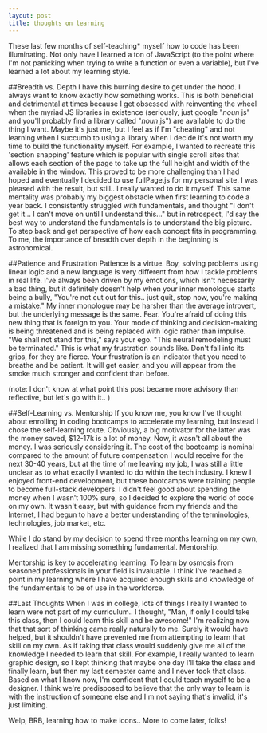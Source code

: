 ```yaml
---
layout: post
title: thoughts on learning
---
```


These last few months of self-teaching* myself how to code has been illuminating. Not only have I learned a ton of JavaScript (to the point where I'm not panicking when trying to write a function or even a variable), but I've learned a lot about my learning style.

##Breadth vs. Depth
I have this burning desire to get under the hood. I always want to know exactly how something works. This is both beneficial and detrimental at times because I get obsessed with reinventing the wheel when the myriad JS libraries in existence (seriously, just google "*noun* js" and you'll probably find a library called "*noun*.js") are available to do the thing I want. Maybe it's just me, but I feel as if I'm "cheating" and not learning when I succumb to using a library when I decide it's not worth my time to build the functionality myself. For example, I wanted to recreate this 'section snapping' feature which is popular with single scroll sites that allows each section of the page to take up the full height and width of the available in the window. This proved to be more challenging than I had hoped and eventually I decided to use fullPage.js for my personal site. I was pleased with the result, but still.. I really wanted to do it myself. This same mentality was probably my biggest obstacle when first learning to code a year back. I consistently struggled with fundamentals, and thought "I don't get it... I can't move on until I understand this..." but in retrospect, I'd say the best way to understand the fundamentals is to understand the big picture. To step back and get perspective of how each concept fits in programming. To me, the importance of breadth over depth in the beginning is astronomical.  

##Patience and Frustration
Patience is a virtue. Boy, solving problems using linear logic and a new language is very different from how I tackle problems in real life. I've always been driven by my emotions, which isn't necessarily a bad thing, but it definitely doesn't help when your inner monologue starts being a bully, "You're not cut out for this.. just quit, stop now, you're making a mistake." My inner monologue may be harsher than the average introvert, but the underlying message is the same. Fear. You're afraid of doing this new thing that is foreign to you. Your mode of thinking and decision-making is being threatened and is being replaced with logic rather than impulse. "We shall not stand for this," says your ego. "This neural remodeling must be terminated." This is what my frustration sounds like. Don't fall into its grips, for they are fierce. Your frustration is an indicator that you need to breathe and be patient. It will get easier, and you will appear from the smoke much stronger and confident than before.

(note: I don't know at what point this post became more advisory than reflective, but let's go with it.. )

##Self-Learning vs. Mentorship 
If you know me, you know I've thought about enrolling in coding bootcamps to accelerate my learning, but instead I chose the self-learning route. Obviously, a big motivator for the latter was the money saved, $12-17k is a lot of money. Now, it wasn't all about the money. I was seriously considering it. The cost of the bootcamp is nominal compared to the amount of future compensation I would receive for the next 30-40 years, but at the time of me leaving my job, I was still a little unclear as to what exactly I wanted to do within the tech industry. I knew I enjoyed front-end development, but these bootcamps were training people to become full-stack developers. I didn't feel good about spending the money when I wasn't 100% sure, so I decided to explore the world of code on my own. It wasn't easy, but with guidance from my friends and the Internet, I had begun to have a better understanding of the terminologies, technologies, job market, etc. 

While I do stand by my decision to spend three months learning on my own, I realized that I am missing something fundamental. Mentorship.

Mentorship is key to accelerating learning. To learn by osmosis from seasoned professionals in your field is invaluable. I think I've reached a point in my learning where I have acquired enough skills and knowledge of the fundamentals to be of use in the workforce. 

##Last Thoughts
When I was in college, lots of things I really I wanted to learn were not part of my curriculum.. I thought, "Man, if only I could take this class, then I could learn this skill and be awesome!" I'm realizing now that that sort of thinking came really naturally to me. Surely it would have helped, but it shouldn't have prevented me from attempting to learn that skill on my own. As if taking that class would suddenly give me all of the knowledge I needed to learn that skill. For example, I really wanted to learn graphic design, so I kept thinking that maybe one day I'll take the class and finally learn, but then my last semester came and I never took that class. Based on what I know now, I'm confident that I could teach myself to be a designer. I think we're predisposed to believe that the only way to learn is with the instruction of someone else and I'm not saying that's invalid, it's just limiting. 

Welp, BRB, learning how to make icons.. More to come later, folks!
